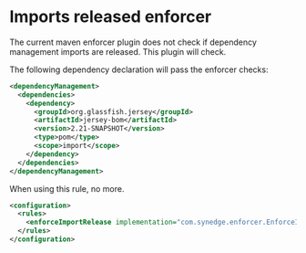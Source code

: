 # Imports released enforcer

The current maven enforcer plugin does not check if dependency management imports are released. This plugin will check.

The following dependency declaration will pass the enforcer checks:
```xml
<dependencyManagement>
  <dependencies>
    <dependency>
      <groupId>org.glassfish.jersey</groupId>
      <artifactId>jersey-bom</artifactId>
      <version>2.21-SNAPSHOT</version>
      <type>pom</type>
      <scope>import</scope>
    </dependency>
  </dependencies>
</dependencyManagement>
```

When using this rule, no more.
```xml
<configuration>
  <rules>
    <enforceImportRelease implementation="com.synedge.enforcer.EnforceImportRelease" />
  </rules>
</configuration>
````
